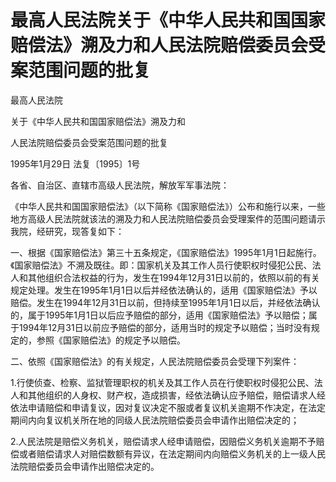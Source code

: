 # 最高人民法院关于《中华人民共和国国家赔偿法》溯及力和人民法院赔偿委员会受案范围问题的批复

<!-- INFO END -->

最高人民法院

关于《中华人民共和国国家赔偿法》溯及力和

人民法院赔偿委员会受案范围问题的批复

1995年1月29日 法复〔1995〕1号

各省、自治区、直辖市高级人民法院，解放军军事法院：

《中华人民共和国国家赔偿法》（以下简称《国家赔偿法》）公布和施行以来，一些地方高级人民法院就该法的溯及力和人民法院赔偿委员会受理案件的范围问题请示我院，经研究，现答复如下：

一、根据《国家赔偿法》第三十五条规定，《国家赔偿法》1995年1月1日起施行。《国家赔偿法》不溯及既往。即：国家机关及其工作人员行使职权时侵犯公民、法人和其他组织合法权益的行为，发生在1994年12月31日以前的，依照以前的有关规定处理。发生在1995年1月1日以后并经依法确认的，适用《国家赔偿法》予以赔偿。发生在1994年12月31日以前，但持续至1995年1月1日以后，并经依法确认的，属于1995年1月1日以后应予赔偿的部分，适用《国家赔偿法》予以赔偿；属于1994年12月31日以前应予赔偿的部分，适用当时的规定予以赔偿；当时没有规定的，参照《国家赔偿法》的规定予以赔偿。

二、依照《国家赔偿法》的有关规定，人民法院赔偿委员会受理下列案件：

1.行使侦查、检察、监狱管理职权的机关及其工作人员在行使职权时侵犯公民、法人和其他组织的人身权、财产权，造成损害，经依法确认应予赔偿，赔偿请求人经依法申请赔偿和申请复议，因对复议决定不服或者复议机关逾期不作决定，在法定期间内向复议机关所在地的同级人民法院赔偿委员会申请作出赔偿决定的；

2.人民法院是赔偿义务机关，赔偿请求人经申请赔偿，因赔偿义务机关逾期不予赔偿或者赔偿请求人对赔偿数额有异议，在法定期间内向赔偿义务机关的上一级人民法院赔偿委员会申请作出赔偿决定的。
